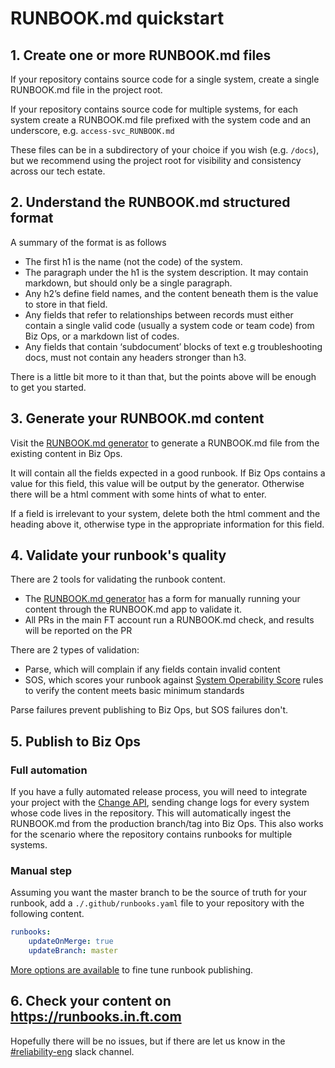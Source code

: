 # RUNBOOK.md quickstart

## 1. Create one or more RUNBOOK.md files

If your repository contains source code for a single system, create a single RUNBOOK.md file in the project root.

If your repository contains source code for multiple systems, for each system create a RUNBOOK.md file prefixed with the system code and an underscore, e.g. `access-svc_RUNBOOK.md`

These files can be in a subdirectory of your choice if you wish (e.g. `/docs`), but we recommend using the project root for visibility and consistency across our tech estate.

## 2. Understand the RUNBOOK.md structured format

A summary of the format is as follows

-   The first h1 is the name (not the code) of the system.
-   The paragraph under the h1 is the system description. It may contain markdown, but should only be a single paragraph.
-   Any h2’s define field names, and the content beneath them is the value to store in that field.
-   Any fields that refer to relationships between records must either contain a single valid code (usually a system code or team code) from Biz Ops, or a markdown list of codes.
-   Any fields that contain ‘subdocument’ blocks of text e.g troubleshooting docs, must not contain any headers stronger than h3.

There is a little bit more to it than that, but the points above will be enough to get you started.

## 3. Generate your RUNBOOK.md content

Visit the [RUNBOOK.md generator](https://biz-ops.in.ft.com/runbook.md) to generate a RUNBOOK.md file from the existing content in Biz Ops.

It will contain all the fields expected in a good runbook. If Biz Ops contains a value for this field, this value will be output by the generator. Otherwise there will be a html comment with some hints of what to enter.

If a field is irrelevant to your system, delete both the html comment and the heading above it, otherwise type in the appropriate information for this field.

## 4. Validate your runbook's quality

There are 2 tools for validating the runbook content.

-   The [RUNBOOK.md generator](https://biz-ops.in.ft.com/runbook.md) has a form for manually running your content through the RUNBOOK.md app to validate it.
-   All PRs in the main FT account run a RUNBOOK.md check, and results will be reported on the PR

There are 2 types of validation:

-   Parse, which will complain if any fields contain invalid content
-   SOS, which scores your runbook against [System Operability Score](https://sos.in.ft.com) rules to verify the content meets basic minimum standards

Parse failures prevent publishing to Biz Ops, but SOS failures don't.

## 5. Publish to Biz Ops

### Full automation

If you have a fully automated release process, you will need to integrate your project with the [Change API](https://github.com/Financial-Times/change-api/blob/master/docs/API_DEFINITION.md), sending change logs for every system whose code lives in the repository. This will automatically ingest the RUNBOOK.md from the production branch/tag into Biz Ops. This also works for the scenario where the repository contains runbooks for multiple systems.

### Manual step

Assuming you want the master branch to be the source of truth for your runbook, add a `./.github/runbooks.yaml` file to your repository with the following content.

```yaml
runbooks:
    updateOnMerge: true
    updateBranch: master
```

[More options are available](https://github.com/Financial-Times/runbook.md/blob/master/docs/example-runbooks.yml) to fine tune runbook publishing.

## 6. Check your content on https://runbooks.in.ft.com

Hopefully there will be no issues, but if there are let us know in the [#reliability-eng](https://financialtimes.slack.com/archives/C07B3043U) slack channel.
